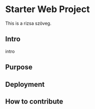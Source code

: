 # Starter Web Project

This is a rizsa szöveg.

## Intro

intro

## Purpose

## Deployment

## How to contribute